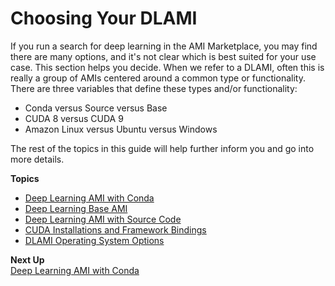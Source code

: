 # Choosing Your DLAMI<a name="options"></a>

If you run a search for deep learning in the AMI Marketplace, you may find there are many options, and it's not clear which is best suited for your use case\. This section helps you decide\. When we refer to a DLAMI, often this is really a group of AMIs centered around a common type or functionality\. There are three variables that define these types and/or functionality: 
+ Conda versus Source versus Base
+ CUDA 8 versus CUDA 9
+ Amazon Linux versus Ubuntu versus Windows

The rest of the topics in this guide will help further inform you and go into more details\. 

**Topics**
+ [Deep Learning AMI with Conda](overview-conda.md)
+ [Deep Learning Base AMI](overview-base.md)
+ [Deep Learning AMI with Source Code](overview-source.md)
+ [CUDA Installations and Framework Bindings](overview-cuda.md)
+ [DLAMI Operating System Options](overview-os.md)

**Next Up**  
[Deep Learning AMI with Conda](overview-conda.md)
